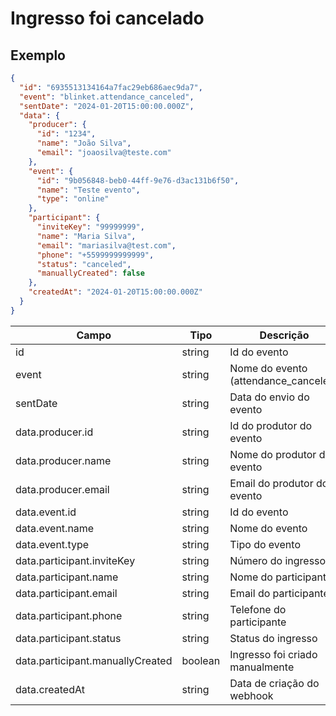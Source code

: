 # Ingresso foi cancelado

## Exemplo

```json
{
  "id": "6935513134164a7fac29eb686aec9da7",
  "event": "blinket.attendance_canceled",
  "sentDate": "2024-01-20T15:00:00.000Z",
  "data": {
    "producer": {
      "id": "1234",
      "name": "João Silva",
      "email": "joaosilva@teste.com"
    },
    "event": {
      "id": "9b056848-beb0-44ff-9e76-d3ac131b6f50",
      "name": "Teste evento",
      "type": "online"
    },
    "participant": {
      "inviteKey": "99999999",
      "name": "Maria Silva",
      "email": "mariasilva@test.com",
      "phone": "+5599999999999",
      "status": "canceled",
      "manuallyCreated": false
    },
    "createdAt": "2024-01-20T15:00:00.000Z"
  }
}
```

| Campo                            | Tipo    | Descrição                            |
| -------------------------------- | ------- | ------------------------------------ |
| id                               | string  | Id do evento                         |
| event                            | string  | Nome do evento (attendance_canceled) |
| sentDate                         | string  | Data do envio do evento              |
| data.producer.id                 | string  | Id do produtor do evento             |
| data.producer.name               | string  | Nome do produtor do evento           |
| data.producer.email              | string  | Email do produtor do evento          |
| data.event.id                    | string  | Id do evento                         |
| data.event.name                  | string  | Nome do evento                       |
| data.event.type                  | string  | Tipo do evento                       |
| data.participant.inviteKey       | string  | Número do ingresso                   |
| data.participant.name            | string  | Nome do participante                 |
| data.participant.email           | string  | Email do participante                |
| data.participant.phone           | string  | Telefone do participante             |
| data.participant.status          | string  | Status do ingresso                   |
| data.participant.manuallyCreated | boolean | Ingresso foi criado manualmente      |
| data.createdAt                   | string  | Data de criação do webhook           |
